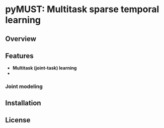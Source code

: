 # pyMUST: Multitask sparse temporal learning

## Overview

## Features

- **Multitask (joint-task) learning**
- 

### Joint modeling

## Installation

## License
